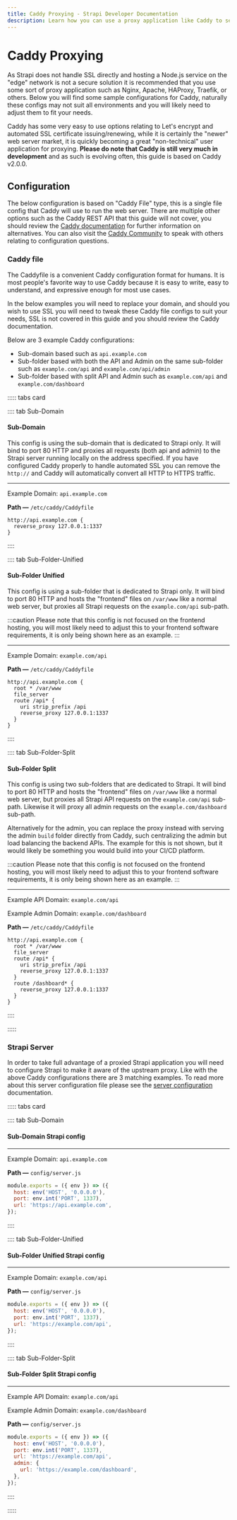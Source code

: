 ```yaml
---
title: Caddy Proxying - Strapi Developer Documentation
description: Learn how you can use a proxy application like Caddy to secure your Strapi application.
---
```


# Caddy Proxying

As Strapi does not handle SSL directly and hosting a Node.js service on the "edge" network is not a secure solution it is recommended that you use some sort of proxy application such as Nginx, Apache, HAProxy, Traefik, or others. Below you will find some sample configurations for Caddy, naturally these configs may not suit all environments and you will likely need to adjust them to fit your needs.

Caddy has some very easy to use options relating to Let's encrypt and automated SSL certificate issuing/renewing, while it is certainly the "newer" web server market, it is quickly becoming a great "non-technical" user application for proxying. **Please do note that Caddy is still very much in development** and as such is evolving often, this guide is based on Caddy v2.0.0.

## Configuration

The below configuration is based on "Caddy File" type, this is a single file config that Caddy will use to run the web server. There are multiple other options such as the Caddy REST API that this guide will not cover, you should review the [Caddy documentation](https://caddyserver.com/docs/) for further information on alternatives. You can also visit the [Caddy Community](https://caddy.community/) to speak with others relating to configuration questions.

### Caddy file

The Caddyfile is a convenient Caddy configuration format for humans. It is most people's favorite way to use Caddy because it is easy to write, easy to understand, and expressive enough for most use cases.

In the below examples you will need to replace your domain, and should you wish to use SSL you will need to tweak these Caddy file configs to suit your needs, SSL is not covered in this guide and you should review the Caddy documentation.

Below are 3 example Caddy configurations:

- Sub-domain based such as `api.example.com`
- Sub-folder based with both the API and Admin on the same sub-folder such as `example.com/api` and `example.com/api/admin`
- Sub-folder based with split API and Admin such as `example.com/api` and `example.com/dashboard`

::::: tabs card

:::: tab Sub-Domain

#### Sub-Domain

This config is using the sub-domain that is dedicated to Strapi only. It will bind to port 80 HTTP and proxies all requests (both api and admin) to the Strapi server running locally on the address specified. If you have configured Caddy properly to handle automated SSL you can remove the `http://` and Caddy will automatically convert all HTTP to HTTPS traffic.

---

Example Domain: `api.example.com`

**Path —** `/etc/caddy/Caddyfile`

```
http://api.example.com {
  reverse_proxy 127.0.0.1:1337
}

```

::::

:::: tab Sub-Folder-Unified

#### Sub-Folder Unified

This config is using a sub-folder that is dedicated to Strapi only. It will bind to port 80 HTTP and hosts the "frontend" files on `/var/www` like a normal web server, but proxies all Strapi requests on the `example.com/api` sub-path.

:::caution
Please note that this config is not focused on the frontend hosting, you will most likely need to adjust this to your frontend software requirements, it is only being shown here as an example.
:::

---

Example Domain: `example.com/api`

**Path —** `/etc/caddy/Caddyfile`

```
http://api.example.com {
  root * /var/www
  file_server
  route /api* {
    uri strip_prefix /api
    reverse_proxy 127.0.0.1:1337
  }
}
```

::::

:::: tab Sub-Folder-Split

#### Sub-Folder Split

This config is using two sub-folders that are dedicated to Strapi. It will bind to port 80 HTTP and hosts the "frontend" files on `/var/www` like a normal web server, but proxies all Strapi API requests on the `example.com/api` sub-path. Likewise it will proxy all admin requests on the `example.com/dashboard` sub-path.

Alternatively for the admin, you can replace the proxy instead with serving the admin `build` folder directly from Caddy, such centralizing the admin but load balancing the backend APIs. The example for this is not shown, but it would likely be something you would build into your CI/CD platform.

:::caution
Please note that this config is not focused on the frontend hosting, you will most likely need to adjust this to your frontend software requirements, it is only being shown here as an example.
:::

---

Example API Domain: `example.com/api`

Example Admin Domain: `example.com/dashboard`

**Path —** `/etc/caddy/Caddyfile`

```
http://api.example.com {
  root * /var/www
  file_server
  route /api* {
    uri strip_prefix /api
    reverse_proxy 127.0.0.1:1337
  }
  route /dashboard* {
    reverse_proxy 127.0.0.1:1337
  }
}
```

::::

:::::

### Strapi Server

In order to take full advantage of a proxied Strapi application you will need to configure Strapi to make it aware of the upstream proxy. Like with the above Caddy configurations there are 3 matching examples. To read more about this server configuration file please see the [server configuration](/developer-docs/latest/setup-deployment-guides/configurations/required/server.md) documentation.

::::: tabs card

:::: tab Sub-Domain

#### Sub-Domain Strapi config

---

Example Domain: `api.example.com`

**Path —** `config/server.js`

```js
module.exports = ({ env }) => ({
  host: env('HOST', '0.0.0.0'),
  port: env.int('PORT', 1337),
  url: 'https://api.example.com',
});
```

::::

:::: tab Sub-Folder-Unified

#### Sub-Folder Unified Strapi config

---

Example Domain: `example.com/api`

**Path —** `config/server.js`

```js
module.exports = ({ env }) => ({
  host: env('HOST', '0.0.0.0'),
  port: env.int('PORT', 1337),
  url: 'https://example.com/api',
});
```

::::

:::: tab Sub-Folder-Split

#### Sub-Folder Split Strapi config

---

Example API Domain: `example.com/api`

Example Admin Domain: `example.com/dashboard`

**Path —** `config/server.js`

```js
module.exports = ({ env }) => ({
  host: env('HOST', '0.0.0.0'),
  port: env.int('PORT', 1337),
  url: 'https://example.com/api',
  admin: {
    url: 'https://example.com/dashboard',
  },
});
```

::::

:::::
